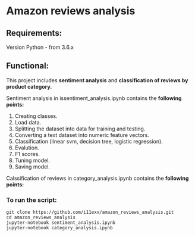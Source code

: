 # Amazon reviews analysis

## Requirements:
Version Python - from 3.6.х

## Functional:

This project includes **sentiment analysis** and **classification of reviews by product category.**

Sentiment analysis in issentiment_analysis.ipynb contains the **following points:**

1. Сreating classes.
2. Load data.
3. Splitting the dataset into data for training and testing.
4. Сonverting a text dataset into numeric feature vectors.
5. Classification (linear svm, decision tree, logistic regression).
6. Evalution.
7. F1 scores.
8. Tuning model.
9. Saving model.

Calssification of reviews in category_analysis.ipynb contains the **following points:**

### To run the script:
```
git clone https://github.com/i11exx/amazon_reviews_analysis.git
cd amazon_reviews_analysis
jupyter-notebook sentiment_analysis.ipynb
jupyter-notebook category_analysis.ipynb
